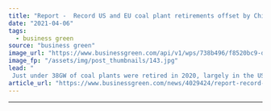 ```yaml
---
title: "Report -  Record US and EU coal plant retirements offset by China coal boom in 2020"
date: "2021-04-06"
tags: 
  - business green
source: "business green"
image_url: "https://www.businessgreen.com/api/v1/wps/738b496/f8520bc9-d903-46ac-8f0d-68b3b6e2dc88/3/edf-66506564170-west-burton-a-coal-power-185x114.jpg"
image_fp: "/assets/img/post_thumbnails/143.jpg"
lead: "
 Just under 38GW of coal plants were retired in 2020, largely in the US and EU, but just over 38GW of new coal plants were commissioned in China, Global Energy Monitor calculates ..."
article_url: "https://www.businessgreen.com/news/4029424/report-record-us-eu-coal-plant-retirements-offset-china-coal-boom-2020"
---
```


---
